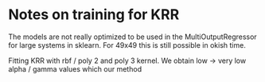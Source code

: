 # Notes on training for KRR
The models are not really optimized to be used in the MultiOutputRegressor for large systems in sklearn. For 49x49 this is still possible in okish time. 

Fitting KRR with rbf / poly 2 and poly 3 kernel. 
We obtain low -> very low alpha / gamma values which our method 